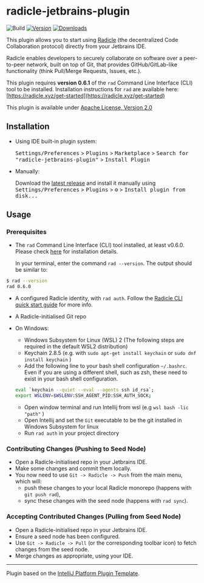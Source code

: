 # radicle-jetbrains-plugin

![Build](https://github.com/cytechmobile/radicle-jetbrains-plugin/workflows/Build/badge.svg)
[![Version](https://img.shields.io/jetbrains/plugin/v/19664.svg)](https://plugins.jetbrains.com/plugin/19664)
[![Downloads](https://img.shields.io/jetbrains/plugin/d/19664.svg)](https://plugins.jetbrains.com/plugin/19664)

<!-- Plugin description -->
This plugin allows you to start using [Radicle](https://radicle.xyz) (the decentralized Code Collaboration protocol) directly from your Jetbrains IDE.

Radicle enables developers to securely collaborate on software over a peer-to-peer network, built on top of Git,
that provides GitHub/GitLab-like functionality (think Pull/Merge Requests, Issues, etc.).

This plugin requires **version 0.6.1** of the `rad` Command Line Interface (CLI) tool to be installed.
Installation instructions for `rad` are available here: [https://radicle.xyz/get-started](https://radicle.xyz/get-started)

This plugin is available under [Apache License, Version 2.0](https://www.apache.org/licenses/LICENSE-2.0)
<!-- Plugin description end -->

## Installation

- Using IDE built-in plugin system:
  
  <kbd>Settings/Preferences</kbd> > <kbd>Plugins</kbd> > <kbd>Marketplace</kbd> > <kbd>Search for "radicle-jetbrains-plugin"</kbd> >
  <kbd>Install Plugin</kbd>
  
- Manually:

  Download the [latest release](https://github.com/cytechmobile/radicle-jetbrains-plugin/releases/latest) and install it manually using
  <kbd>Settings/Preferences</kbd> > <kbd>Plugins</kbd> > <kbd>⚙️</kbd> > <kbd>Install plugin from disk...</kbd>

## Usage 

### Prerequisites

* The `rad` Command Line Interface (CLI) tool installed, at least v0.6.0. Please check [here](https://radicle.xyz/get-started) for installation details. 

  In your terminal, enter the command `rad --version`. The output should be similar to:
```bash
$ rad --version
rad 0.6.0
```
* A configured Radicle identity, with `rad auth`. Follow the [Radicle CLI quick start guide](https://radicle.network/get-started.html) for more info.
* A Radicle-initialised Git repo


* On Windows: 
  * Windows Subsystem for Linux (WSL) 2 (The following steps are required in the default WSL2 distribution)
  * Keychain 2.8.5 (e.g. with `sudo apt-get install keychain` or `sudo dnf install keychain` )
  * Add the following line to your bash shell configuration `~/.bashrc`. Even if you are using a different shell, such as zsh, these need to exist in your bash shell configuration.

  ```bash
  eval `keychain --quiet --eval --agents ssh id_rsa`;
  export WSLENV=$WSLENV:SSH_AGENT_PID:SSH_AUTH_SOCK;
  ```
  * Open window terminal and run Intellij from wsl (e.g ```wsl bash -lic "path"``` )
  * Open Intellij and set the ```Git``` executable to be the git installed in Windows Subsystem for linux
  * Run `rad auth` in your project directory
  
### Contributing Changes (Pushing to Seed Node)

* Open a Radicle-initialised repo in your Jetbrains IDE.
* Make some changes and commit them locally.
* You now need to use `Git -> Radicle -> Push` from the main menu, which will: 
  * push these changes to your local Radicle monorepo (happens with `git push rad`), 
  * sync these changes with the seed node (happens with `rad sync`).


### Accepting Contributed Changes (Pulling from Seed Node)

* Open a Radicle-initialised repo in your Jetbrains IDE.
* Ensure a seed node has been configured. 
* Use `Git -> Radicle -> Pull` (or the corresponding toolbar icon) to fetch changes from the seed node. 
* Merge changes as appropriate, using your IDE.

---
Plugin based on the [IntelliJ Platform Plugin Template][template].

[template]: https://github.com/JetBrains/intellij-platform-plugin-template
